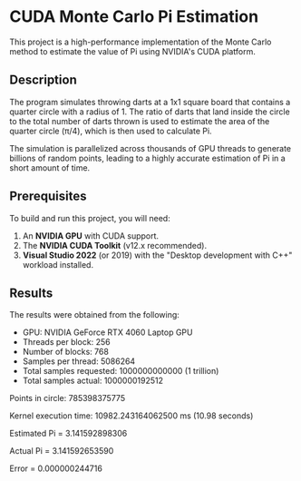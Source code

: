 # CUDA Monte Carlo Pi Estimation

This project is a high-performance implementation of the Monte Carlo method to estimate the value of Pi using NVIDIA's CUDA platform.

## Description

The program simulates throwing darts at a 1x1 square board that contains a quarter circle with a radius of 1. The ratio of darts that land inside the circle to the total number of darts thrown is used to estimate the area of the quarter circle (π/4), which is then used to calculate Pi.

The simulation is parallelized across thousands of GPU threads to generate billions of random points, leading to a highly accurate estimation of Pi in a short amount of time.

## Prerequisites

To build and run this project, you will need:
1.  An **NVIDIA GPU** with CUDA support.
2.  The **NVIDIA CUDA Toolkit** (v12.x recommended).
3.  **Visual Studio 2022** (or 2019) with the "Desktop development with C++" workload installed.

## Results

The results were obtained from the following:
- GPU: NVIDIA GeForce RTX 4060 Laptop GPU
- Threads per block: 256
- Number of blocks: 768
- Samples per thread: 5086264
- Total samples requested: 1000000000000 (1 trillion)
- Total samples actual:    1000000192512

Points in circle: 785398375775

Kernel execution time: 10982.243164062500 ms (10.98 seconds)

Estimated Pi = 3.141592898306

Actual Pi    = 3.141592653590

Error        = 0.000000244716
